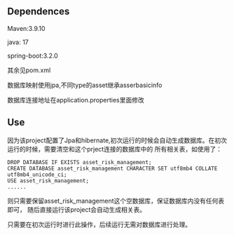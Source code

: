 ## Dependences
Maven:3.9.10

java: 17

spring-boot:3.2.0

其余见pom.xml

数据库映射使用jpa,不同type的asset继承asserbasicinfo

数据库连接地址在application.properties里面修改

## Use
因为该project配置了Jpa和hibernate,初次运行的时候会自动生成数据库。在初次运行的时候，需要清空和这个prject连接的数据库中的
所有相关表，如使用了：
```
DROP DATABASE IF EXISTS asset_risk_management;
CREATE DATABASE asset_risk_management CHARACTER SET utf8mb4 COLLATE utf8mb4_unicode_ci;
USE asset_risk_management;
......
```
则只需要保留asset_risk_management这个空数据库，保证数据库内没有任何表即可，
随后直接运行该project会自动生成相关表。

只需要在初次运行时进行此操作，后续运行无需对数据库进行处理。